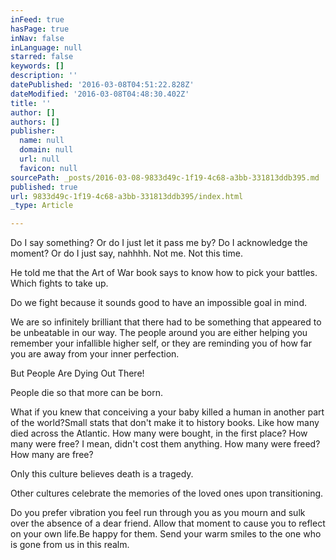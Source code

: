 ```yaml
---
inFeed: true
hasPage: true
inNav: false
inLanguage: null
starred: false
keywords: []
description: ''
datePublished: '2016-03-08T04:51:22.828Z'
dateModified: '2016-03-08T04:48:30.402Z'
title: ''
author: []
authors: []
publisher:
  name: null
  domain: null
  url: null
  favicon: null
sourcePath: _posts/2016-03-08-9833d49c-1f19-4c68-a3bb-331813ddb395.md
published: true
url: 9833d49c-1f19-4c68-a3bb-331813ddb395/index.html
_type: Article

---
```

Do I say something? Or do I just let it pass me by? Do I acknowledge the moment? Or do I just say, nahhhh. Not me. Not this time. 

He told me that the Art of War book says to know how to pick your battles. Which fights to take up. 

Do we fight because it sounds good to have an impossible goal in mind. 

We are so infinitely brilliant that there had to be something that appeared to be unbeatable in our way. The people around you are either helping you remember your infallible higher self, or they are reminding you of how far you are away from your inner perfection.

But People Are Dying Out There!

People die so that more can be born.

What if you knew that conceiving a your baby killed a human in another part of the world?Small stats that don't make it to history books. Like how many died across the Atlantic. How many were bought, in the first place? How many were free? I mean, didn't cost them anything. How many were freed? How many are free?

Only this culture believes death is a tragedy. 

Other cultures celebrate the memories of the loved ones upon transitioning. 

Do you prefer vibration you feel run through you as you mourn and sulk over the absence of a dear friend. Allow that moment to cause you to reflect on your own life.Be happy for them.  Send your warm smiles to the one who is gone from us in this realm.
